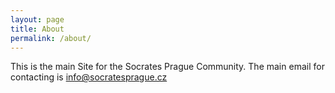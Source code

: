 ```yaml
---
layout: page
title: About
permalink: /about/
---
```


This is the main Site for the Socrates Prague Community. The main email for contacting is [info@socratesprague.cz](mailto:info@socratesprague.cz)